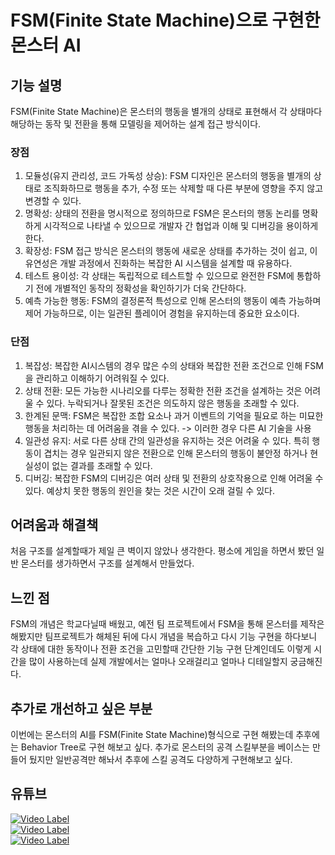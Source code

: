 # FSM(Finite State Machine)으로 구현한 몬스터 AI

## 기능 설명
  FSM(Finite State Machine)은 몬스터의 행동을 별개의 상태로 표현해서 각 상태마다 해당하는 동작 및 전환을 통해 모델링을 제어하는 설계 접근 방식이다.
  
 ### 장점
 1. 모듈성(유지 관리성, 코드 가독성 상승): FSM 디자인은 몬스터의 행동을 별개의 상태로 조직화하므로 행동을 추가, 수정 또는 삭제할 때 다른 부분에 영향을 주지 않고 변경할 수 있다.
 2. 명확성: 상태의 전환을 명시적으로 정의하므로 FSM은 몬스터의 행동 논리를 명확하게 시각적으로 나타낼 수 있으므로 개발자 간 협업과 이해 및 디버깅을 용이하게 한다.
 3. 확장성: FSM 접근 방식은 몬스터의 행동에 새로운 상태를 추가하는 것이 쉽고, 이 유연성은 개발 과정에서 진화하는 복잡한 AI 시스템을 설계할 때 유용하다.
 4. 테스트 용이성: 각 상태는 독립적으로 테스트할 수 있으므로 완전한 FSM에 통합하기 전에 개별적인 동작의 정확성을 확인하기가 더욱 간단하다.
 5. 예측 가능한 행동: FSM의 결정론적 특성으로 인해 몬스터의 행동이 예측 가능하며 제어 가능하므로, 이는 일관된 플레이어 경험을 유지하는데 중요한 요소이다.

 ### 단점
 1. 복잡성: 복잡한 AI시스템의 경우 많은 수의 상태와 복잡한 전환 조건으로 인해 FSM을 관리하고 이해하기 어려워질 수 있다.
 2. 상태 전환: 모든 가능한 시나리오를 다루는 정확한 전환 조건을 설계하는 것은 어려울 수 있다. 누락되거나 잘못된 조건은 의도하지 않은 행동을 초래할 수 있다.
 3. 한계된 문맥: FSM은 복잡한 조합 요소나 과거 이벤트의 기억을 필요로 하는 미묘한 행동을 처리하는 데 어려움을 겪을 수 있다. -> 이러한 경우 다른 AI 기술을 사용
 4. 일관성 유지: 서로 다른 상태 간의 일관성을 유지하는 것은 어려울 수 있다. 특히 행동이 겹치는 경우 일관되지 않은 전환으로 인해 몬스터의 행동이 불안정 하거나 현실성이 없는 결과를 초래할 수 있다.
 5. 디버깅: 복잡한 FSM의 디버깅은 여러 상태 및 전환의 상호작용으로 인해 어려울 수 있다. 예상치 못한 행동의 원인을 찾는 것은 시간이 오래 걸릴 수 있다.
 
## 어려움과 해결책
 처음 구조를 설계할때가 제일 큰 벽이지 않았나 생각한다. 평소에 게임을 하면서 봤던 일반 몬스터를 생가하면서 구조를 설계해서 만들었다.
 
## 느낀 점
  FSM의 개념은 학교다닐때 배웠고, 예전 팀 프로젝트에서 FSM을 통해 몬스터를 제작은 해봤지만 팀프로젝트가 해체된 뒤에 다시 개념을 복습하고 다시 기능 구현을 하다보니 각 상태에 대한 동작이나 전환 조건을 고민할때 간단한 기능 구현 단계인데도 이렇게 시간을 많이 사용하는데 실제 개발에서는 얼마나 오래걸리고 얼마나 디테일할지 궁금해진다.
 
## 추가로 개선하고 싶은 부분
 이번에는 몬스터의 AI를 FSM(Finite State Machine)형식으로 구현 해봤는데 추후에는 Behavior Tree로 구현 해보고 싶다.
 추가로 몬스터의 공격 스킬부분을 베이스는 만들어 뒀지만 일반공격만 해놔서 추후에 스킬 공격도 다양하게 구현해보고 싶다.
 
## 유튜브
 [![Video Label](http://img.youtube.com/vi/8353UCighWs/0.jpg)](https://youtu.be/8353UCighWs)   
 [![Video Label](http://img.youtube.com/vi/_KN5zVjUMhM/0.jpg)](https://youtu.be/_KN5zVjUMhM)   
 [![Video Label](http://img.youtube.com/vi/S9z-Pcz26fM/0.jpg)](https://youtu.be/S9z-Pcz26fM)  
 
